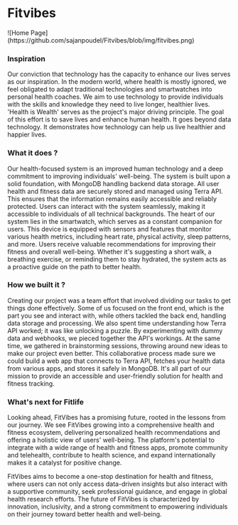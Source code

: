 <h1>Fitvibes </h1>
![Home Page](https://github.com/sajanpoudel/Fitvibes/blob/img/fitvibes.png)

<h3>Inspiration</h3>
Our conviction that technology has the capacity to enhance our lives serves as our inspiration. In the modern world, where health is mostly ignored, we feel obligated to adapt traditional technologies and smartwatches into personal health coaches. We aim to use technology to provide individuals with the skills and knowledge they need to live longer, healthier lives. 'Health is Wealth' serves as the project's major driving principle. The goal of this effort is to save lives and enhance human health. It goes beyond data technology. It demonstrates how technology can help us live healthier and happier lives.

<h3>What it does ?</h3>
Our health-focused system is an improved human technology and a deep commitment to improving individuals' well-being. The system is built upon a solid foundation, with MongoDB handling backend data storage. All user health and fitness data are securely stored and managed using Terra API. This ensures that the information remains easily accessible and reliably protected. Users can interact with the system seamlessly, making it accessible to individuals of all technical backgrounds. The heart of our system lies in the smartwatch, which serves as a constant companion for users. This device is equipped with sensors and features that monitor various health metrics, including heart rate, physical activity, sleep patterns, and more. Users receive valuable recommendations for improving their fitness and overall well-being. Whether it's suggesting a short walk, a breathing exercise, or reminding them to stay hydrated, the system acts as a proactive guide on the path to better health.

<h3>How we built it ? </h3>
Creating our project was a team effort that involved dividing our tasks to get things done effectively. Some of us focused on the front end, which is the part you see and interact with, while others tackled the back end, handling data storage and processing. We also spent time understanding how Terra API worked; it was like unlocking a puzzle. By experimenting with dummy data and webhooks, we pieced together the API's workings. At the same time, we gathered in brainstorming sessions, throwing around new ideas to make our project even better. This collaborative process made sure we could build a web app that connects to Terra API, fetches your health data from various apps, and stores it safely in MongoDB. It's all part of our mission to provide an accessible and user-friendly solution for health and fitness tracking.

<h3> What's next for Fitlife </h3>
Looking ahead, FitVibes has a promising future, rooted in the lessons from our journey. We see FitVibes growing into a comprehensive health and fitness ecosystem, delivering personalized health recommendations and offering a holistic view of users' well-being. The platform's potential to integrate with a wide range of health and fitness apps, promote community and telehealth, contribute to health science, and expand internationally makes it a catalyst for positive change.

FitVibes aims to become a one-stop destination for health and fitness, where users can not only access data-driven insights but also interact with a supportive community, seek professional guidance, and engage in global health research efforts. The future of FitVibes is characterized by innovation, inclusivity, and a strong commitment to empowering individuals on their journey toward better health and well-being.
